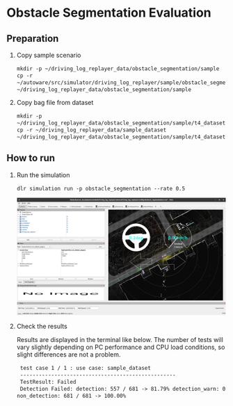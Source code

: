 # Obstacle Segmentation Evaluation

## Preparation

1. Copy sample scenario

   ```shell
   mkdir -p ~/driving_log_replayer_data/obstacle_segmentation/sample
   cp -r ~/autoware/src/simulator/driving_log_replayer/sample/obstacle_segmentation/scenario.yaml ~/driving_log_replayer_data/obstacle_segmentation/sample
   ```

2. Copy bag file from dataset

   ```shell
   mkdir -p ~/driving_log_replayer_data/obstacle_segmentation/sample/t4_dataset
   cp -r ~/driving_log_replayer_data/sample_dataset ~/driving_log_replayer_data/obstacle_segmentation/sample/t4_dataset
   ```

## How to run

1. Run the simulation

   ```shell
   dlr simulation run -p obstacle_segmentation --rate 0.5
   ```

   ![obstacle_segmentation](images/obstacle_segmentation.png)

2. Check the results

   Results are displayed in the terminal like below.
   The number of tests will vary slightly depending on PC performance and CPU load conditions, so slight differences are not a problem.

   ```shell
    test case 1 / 1 : use case: sample_dataset
    --------------------------------------------------
    TestResult: Failed
    Detection Failed: detection: 557 / 681 -> 81.79% detection_warn: 0 non_detection: 681 / 681 -> 100.00%
   ```
